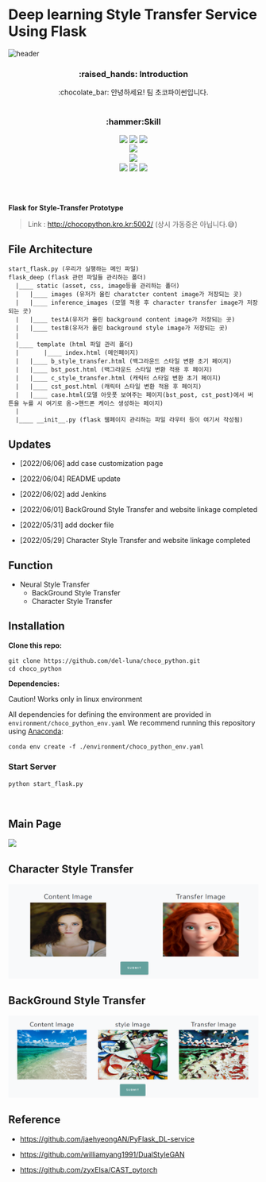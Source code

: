 # Deep learning Style Transfer Service Using Flask



<!-- 헤더 -->
![header](https://capsule-render.vercel.app/api?type=transparent&height=200&section=header&text=Choco%20Python&desc=Style%20Transfer%20Project&fontColor=5CFFD1&fontSize=60&rotate=&fontAlignY=25&fontAlign=50&descAlignY=50&descAlign=50&&animation=twinkling)



<div align=center>
<!--소개-->
<h3>:raised_hands: Introduction </h3>
:chocolate_bar: 안녕하세요! 팀 초코파이썬입니다.
<br/><br/>
 <!--기술스택-->
   <h3>:hammer:Skill </h3>
  <!--클라우드-->
  <img src="https://img.shields.io/badge/GCP-4285F4?style=plastic&logo=googlecloud&logoColor=white"/>
  <img src="https://img.shields.io/badge/Docker-2496ED?style=plastic&logo=docker&logoColor=white"/>
  <img src="https://img.shields.io/badge/Jenkins-D24939?style=plastic&logo=Jenkins&logoColor=white"/>
   <br/>
  <!--웹-->
   <img src="https://img.shields.io/badge/Flask-000000?style=plastic&logo=flask&logoColor=white"/>
  <br/>
  <!--인공지능-->
   <img src="https://img.shields.io/badge/PyTorch-EE4C2C?style=plastic&logo=pytorch&logoColor=white"/>
    <br/>
  <!--언어-->
    <img src="https://img.shields.io/badge/C++-00599C?style=flat&logo=Cplusplus&logoColor=white"/>
    <img src="https://img.shields.io/badge/Python-3776AB?style=plastic&logo=python&logoColor=white"/>
    <img src="https://img.shields.io/badge/JavaScript-F7DF1E?style=flat&logo=JavaScript&logoColor=white"/>


<br/><br/>

</div>

**Flask for Style-Transfer Prototype**

> Link : http://chocopython.kro.kr:5002/
(상시 가동중은 아닙니다.😅)

## File Architecture

```shell
start_flask.py (우리가 실행하는 메인 파일)
flask_deep (flask 관련 파일들 관리하는 폴더)
  |____ static (asset, css, image등을 관리하는 폴더)
  |	  |____ images (유저가 올린 charatcter content image가 저장되는 곳)
  |	  |____ inference_images (모델 적용 후 character transfer image가 저장되는 곳)
  |	  |____ testA(유저가 올린 background content image가 저장되는 곳)
  |	  |____ testB(유저가 올린 background style image가 저장되는 곳)
  |
  |____ template (html 파일 관리 폴더)
  |       |____ index.html (메인페이지)
  |	  |____ b_style_transfer.html (백그라운드 스타일 변환 초기 페이지)
  |	  |____ bst_post.html (백그라운드 스타일 변환 적용 후 페이지)
  |	  |____ c_style_transfer.html (캐릭터 스타일 변환 초기 페이지)
  |	  |____ cst_post.html (캐릭터 스타일 변환 적용 후 페이지)
  |	  |____ case.html(모델 아웃풋 보여주는 페이지(bst_post, cst_post)에서 버튼을 누를 시 여기로 옴->핸드폰 케이스 생성하는 페이지)
  |
  |____ __init__.py (flask 웹페이지 관리하는 파일 라우터 등이 여기서 작성됨)
```



## Updates
- [2022/06/06] add case customization page

- [2022/06/04] README update

- [2022/06/02] add Jenkins

- [2022/06/01] BackGround Style Transfer and website linkage completed

- [2022/05/31] add docker file

- [2022/05/29] Character Style Transfer and website linkage completed

## Function 
* Neural Style Transfer
  * BackGround Style Transfer
  * Character Style Transfer

## **Installation**

**Clone this repo:**

```shell
git clone https://github.com/del-luna/choco_python.git
cd choco_python
```

**Dependencies:**

Caution! Works only in linux environment

All dependencies for defining the environment are provided in `environment/choco_python_env.yaml`  We recommend running this repository using [Anaconda](https://docs.anaconda.com/anaconda/install/):

```shell
conda env create -f ./environment/choco_python_env.yaml
```

### Start Server
```cmd
python start_flask.py
```

<br>

## Main Page
<img src="./flask_deep/static/assets/img/index-main.jpg">

## Character Style Transfer
<img src="./doc_images/character-teaser.PNG">



## BackGround Style Transfer

<img src="./doc_images/background.PNG">

## Reference

- https://github.com/jaehyeongAN/PyFlask_DL-service
- https://github.com/williamyang1991/DualStyleGAN

- https://github.com/zyxElsa/CAST_pytorch
